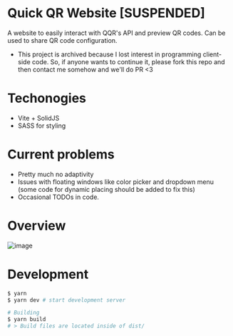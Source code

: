 # Quick QR Website [SUSPENDED]
A website to easily interact with QQR's API and preview QR codes. Can be used to share QR code configuration.

* This project is archived because I lost interest in programming client-side code. So, if anyone wants to continue it, please fork this repo and then contact me somehow and we'll do PR <3

# Techonogies
- Vite + SolidJS
- SASS for styling

# Current problems
- Pretty much no adaptivity 
- Issues with floating windows like color picker and dropdown menu (some code for dynamic placing should be added to fix this)
- Occasional TODOs in code.

# Overview
![image](https://user-images.githubusercontent.com/61386270/222058076-36ab2c39-af94-4afb-8642-28ba1fab9337.png)


# Development
```bash
$ yarn
$ yarn dev # start development server

# Building
$ yarn build
# > Build files are located inside of dist/
```
